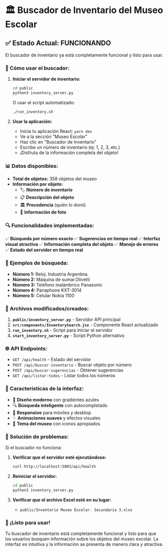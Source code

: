 # 🏛️ Buscador de Inventario del Museo Escolar

## ✅ Estado Actual: FUNCIONANDO

El buscador de inventario ya está completamente funcional y listo para usar.

### 🚀 Cómo usar el buscador:

1. **Iniciar el servidor de inventario:**
   ```bash
   cd public
   python3 inventory_server.py
   ```
   
   O usar el script automatizado:
   ```bash
   ./run_inventory.sh
   ```

2. **Usar la aplicación:**
   - Inicia tu aplicación React: `yarn dev`
   - Ve a la sección "Museo Escolar"
   - Haz clic en "Buscador de Inventario"
   - Escribe un número de inventario (ej: 1, 2, 3, etc.)
   - ¡Disfruta de la información completa del objeto!

### 📊 Datos disponibles:

- **Total de objetos:** 358 objetos del museo
- **Información por objeto:**
  - 🏷️ **Número de inventario**
  - 📋 **Descripción del objeto**
  - 🏛️ **Procedencia** (quién lo donó)
  - 📸 **Información de foto**

### 🔍 Funcionalidades implementadas:

✅ **Búsqueda por número exacto**
✅ **Sugerencias en tiempo real**
✅ **Interfaz visual atractiva**
✅ **Información completa del objeto**
✅ **Manejo de errores**
✅ **Estado del servidor en tiempo real**

### 🎯 Ejemplos de búsqueda:

- **Número 1:** Reloj. Industria Argentina.
- **Número 2:** Máquina de sumar.Olivetti
- **Número 3:** Teléfono inalámbrico Panasonic
- **Número 4:** Panaphone KXT-3014
- **Número 5:** Celular Nokia 1100

### 🔧 Archivos modificados/creados:

1. **`public/inventory_server.py`** - Servidor API principal
2. **`src/components/InventorySearch.jsx`** - Componente React actualizado
3. **`run_inventory.sh`** - Script para iniciar el servidor
4. **`start_inventory_server.py`** - Script Python alternativo

### 🌐 API Endpoints:

- `GET /api/health` - Estado del servidor
- `POST /api/buscar-inventario` - Buscar objeto por número
- `POST /api/buscar-sugerencias` - Obtener sugerencias
- `GET /api/listar-todos` - Listar todos los números

### 🎨 Características de la interfaz:

- 🎯 **Diseño moderno** con gradientes azules
- 🔍 **Búsqueda inteligente** con autocompletado
- 📱 **Responsive** para móviles y desktop
- ✨ **Animaciones suaves** y efectos visuales
- 🎨 **Tema del museo** con iconos apropiados

### 🚨 Solución de problemas:

Si el buscador no funciona:

1. **Verificar que el servidor esté ejecutándose:**
   ```bash
   curl http://localhost:5003/api/health
   ```

2. **Reiniciar el servidor:**
   ```bash
   cd public
   python3 inventory_server.py
   ```

3. **Verificar que el archivo Excel esté en su lugar:**
   - `public/Inventario Museo Escolar. Secundaria 3.xlsx`

### 🎉 ¡Listo para usar!

Tu buscador de inventario está completamente funcional y listo para que los usuarios busquen información sobre los objetos del museo escolar. La interfaz es intuitiva y la información se presenta de manera clara y atractiva.